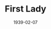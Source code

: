 ---
title: First Lady
date: 1939-02-07
opening_date: 1939-02-07
closing_date: 1939-02-10
layout: productions
playbill:
Theatre: Theatre Jacksonville
Venue: Little Theatre
cast:
- A Butler: William Pearce
- A Chinese: F.A. Copp
- A Gate-Crasher: Annette Marco
- A General: Stanley Morrell
- Ann Forrester: Patty Frederick
- Belle Hardwick: Edre Ferguson
- Bleecker: Elmo Lehman
- Carter Hibbard: Lawrence Case
- Charles: Everett Dwight
- Elsworth T. Ganning: Louis Larmoyeux
- Emmy Paige: Mary Anderson
- George Mason: Olin W. Stagg
- Her Friend: Alice Coleman
- Herbert Sedgwick: Birt Byrd
- Irene Hibbard: Mrs. Gardner W. Beckett
- Jason Flemming: Raymond C. Winstead
- Lucy Chase Wayne: Mrs. Thomas L. Snowden
- Mrs. Creevy: Charlotte Ecker
- Mrs. Davenport: Dorothy Harlan
- Mrs. Ives: Aileen Clark
- Senator Keane: William Blois, Jr.
- Senor Ortega: Paul Delgado
- Sophy Prescott: Eloise Frink
- Stephen Wayne: Allen Moreland
- The Baroness: Ilah Fay Blois
- Tom Hardwick: William H. Moore
crew:
- Director: Huron L. Blyden
- Lighting:
  - Earl DeFlorin
  - Roy Hill
- Make-up: Mrs. Everett Dwight
- Props:
  - Elizabeth Blasingame
  - Meriel Milam
  - Mrs. H. Ward Preston
- Staging:
  - Alex Pillsbury
  - Hall Harris
  - Jesse Hoagland
  - Joseph Azar
  - P.G. Camp
  - Ray Williams
  - William Pearce
orchestra:
---
